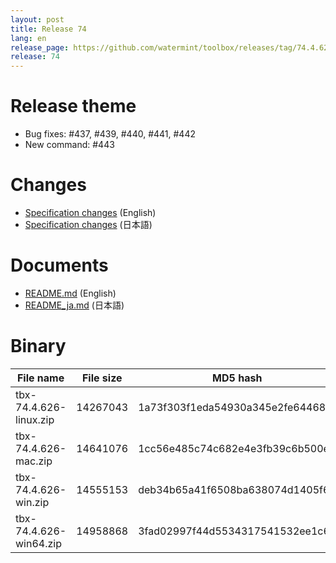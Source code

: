 ```yaml
---
layout: post
title: Release 74
lang: en
release_page: https://github.com/watermint/toolbox/releases/tag/74.4.626
release: 74
---
```


# Release theme

* Bug fixes: #437, #439, #440, #441, #442 
* New command: #443

# Changes

* [Specification changes](https://github.com/watermint/toolbox/blob/74.4.626/doc/generated/changes.md) (English)
* [Specification changes](https://github.com/watermint/toolbox/blob/74.4.626/doc/generated_ja/changes.md) (日本語)

# Documents

* [README.md](https://github.com/watermint/toolbox/blob/74.4.626/README.md) (English)
* [README_ja.md](https://github.com/watermint/toolbox/blob/74.4.626/README_ja.md) (日本語)

# Binary

| File name              | File size | MD5 hash                         | SHA256 hash                                                      |
|------------------------|-----------|----------------------------------|------------------------------------------------------------------|
| tbx-74.4.626-linux.zip | 14267043  | 1a73f303f1eda54930a345e2fe64468f | a5ae0c1c47eec12fbfbe4bcf3089da0f0c9846fd3ad7db1c802975033ba5d3ee |
| tbx-74.4.626-mac.zip   | 14641076  | 1cc56e485c74c682e4e3fb39c6b500ea | 81d47df86f5c52d35c5e3b25c2a4811195c20b9a54f00a726b578b52132dee47 |
| tbx-74.4.626-win.zip   | 14555153  | deb34b65a41f6508ba638074d1405f66 | effa938f7d9874d69a8cb5874897f946680d249f3988decd5e6da60b9e976c90 |
| tbx-74.4.626-win64.zip | 14958868  | 3fad02997f44d5534317541532ee1c64 | 6dce80dfff135ee5addb4c3c0bcc39834d4ab0893d5aee9c47311001f306cf9c |


